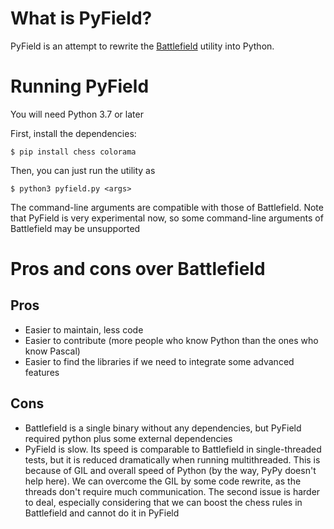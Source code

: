 # What is PyField?

PyField is an attempt to rewrite the [Battlefield](../README.md#battlefield) utility into Python.

# Running PyField

You will need Python 3.7 or later

First, install the dependencies:

```
$ pip install chess colorama
```

Then, you can just run the utility as

```
$ python3 pyfield.py <args>
```

The command-line arguments are compatible with those of Battlefield. Note that PyField is very
experimental now, so some command-line arguments of Battlefield may be unsupported

# Pros and cons over Battlefield

## Pros

- Easier to maintain, less code
- Easier to contribute (more people who know Python than the ones who know Pascal)
- Easier to find the libraries if we need to integrate some advanced features

## Cons

- Battlefield is a single binary without any dependencies, but PyField required python plus some
  external dependencies
- PyField is slow. Its speed is comparable to Battlefield in single-threaded tests, but it is
  reduced dramatically when running multithreaded. This is because of GIL and overall speed of
  Python (by the way, PyPy doesn't help here). We can overcome the GIL by some code rewrite, as the
  threads don't require much communication. The second issue is harder to deal, especially
  considering that we can boost the chess rules in Battlefield and cannot do it in PyField
